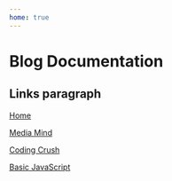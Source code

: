 ```yaml
---
home: true
---
```

# Blog Documentation

## Links paragraph
[Home](/)

[Media Mind](/mediaMind/)

[Coding Crush](/codingCrush/)

[Basic JavaScript](/codingCrush/1-BasicJavaScript.md)
